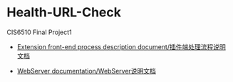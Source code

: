 # Health-URL-Check
CIS6510 Final Project1

- [Extension front-end process description document/插件端处理流程说明文档](docs/HealthCheck.md)

- [WebServer documentation/WebServer说明文档](server/README.md)
